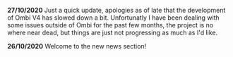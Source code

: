 **27/10/2020** Just a quick update, apologies as of late that the development of Ombi V4 has slowed down a bit. Unfortunatly I have been dealing with some issues outside of Ombi for the past few months, the project is no where near dead, but things are just not progressing as much as I'd like.

**26/10/2020** Welcome to the new news section!
